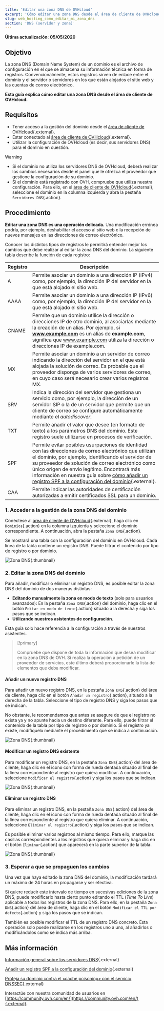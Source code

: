 ```yaml
---
title: 'Editar una zona DNS de OVHcloud'
excerpt: 'Cómo editar una zona DNS desde el área de cliente de OVHcloud'
slug: web_hosting_como_editar_mi_zona_dns
section: 'DNS (servidor y zona)'
---
```


**Última actualización: 05/05/2020**

## Objetivo

La zona DNS (Domain Name System) de un dominio es el archivo de configuración en el que se almacena su información técnica en forma de registros. Convencionalmente, estos registros sirven de enlace entre el dominio y el servidor o servidores en los que están alojados el sitio web y las cuentas de correo electrónico.

**Esta guía explica cómo editar una zona DNS desde el área de cliente de OVHcloud.**

## Requisitos

- Tener acceso a la gestión del dominio desde el [área de cliente de OVHcloud](https://www.ovh.com/auth/?action=gotomanager){.external}.
- Estar conectado al [área de cliente de OVHcloud](https://www.ovh.com/auth/?action=gotomanager){.external}.
- Utilizar la configuración de OVHcloud (es decir, sus servidores DNS) para el dominio en cuestión. 

> [!warning]
>
> - Si el dominio no utiliza los servidores DNS de OVHcloud, deberá realizar los cambios necesarios desde el panel que le ofrezca el proveedor que gestione la configuración de su dominio.
> - Si el dominio está registrado con OVH, compruebe que utiliza nuestra configuración. Para ello, en el [área de cliente de OVHcloud](https://www.ovh.com/auth/?action=gotomanager){.external}, seleccione el dominio en la columna izquierda y abra la pestaña `Servidores DNS`{.action}.
>

## Procedimiento

**Editar una zona DNS es una operación delicada.** Una modificación errónea podría, por ejemplo, deshabilitar el acceso al sitio web o la recepción de nuevos mensajes en las direcciones de correo electrónico.

Conocer los distintos tipos de registros le permitirá entender mejor los cambios que debe realizar al editar la zona DNS del dominio. La siguiente tabla describe la función de cada registro:

|Registro|Descripción|  
|---|---|
|A|Permite asociar un dominio a una dirección IP (IPv4) como, por ejemplo, la dirección IP del servidor en la que está alojado el sitio web.|
|AAAA|Permite asociar un dominio a una dirección IP (IPv6) como, por ejemplo, la dirección IP del servidor en la que está alojado el sitio web.|
|CNAME|Permite que un dominio utilice la dirección o direcciones IP de otro dominio, al asociarlas mediante la creación de un alias. Por ejemplo, si **www.example.com** es un alias de **example.com**, significa que www.example.com utiliza la dirección o direcciones IP de example.com.|
|MX|Permite asociar un dominio a un servidor de correo indicando la dirección del servidor en el que está alojada la solución de correo. Es probable que el proveedor disponga de varios servidores de correo, en cuyo caso será necesario crear varios registros MX.|
|SRV|Indica la dirección del servidor que gestiona un servicio como, por ejemplo, la dirección de un servidor SIP o la de un servidor que permite que un cliente de correo se configure automáticamente mediante el *autodiscover*.|
|TXT|Permite añadir el valor que desee (en formato de texto) a los parámetros DNS del dominio. Este registro suele utilizarse en procesos de verificación.|
|SPF|Permite evitar posibles usurpaciones de identidad con las direcciones de correo electrónico que utilizan el dominio, por ejemplo, identificando el servidor de su proveedor de solución de correo electrónico como único origen de envío legítimo. Encontrará más información en nuestra guía sobre [cómo añadir un registro SPF a la configuración del dominio](https://docs.ovh.com/us/es/domains/web_hosting_el_registro_spf/){.external}.|
|CAA|Permite indicar las autoridades de certificación autorizadas a emitir certificados SSL para un dominio.|

### 1. Acceder a la gestión de la zona DNS del dominio

Conéctese al [área de cliente de OVHcloud](https://www.ovh.com/auth/?action=gotomanager){.external}, haga clic en `Dominios`{.action} en la columna izquierda y seleccione el dominio correspondiente. A continuación, abra la pestaña `Zona DNS`{.action}.

Se mostrará una tabla con la configuración del dominio en OVHcloud. Cada línea de la tabla contiene un registro DNS. Puede filtrar el contenido por tipo de registro o por dominio.

![Zona DNS](images/edit-dns-zone-ovh-control-panel.png){.thumbnail}

### 2. Editar la zona DNS del dominio

Para añadir, modificar o eliminar un registro DNS, es posible editar la zona DNS del dominio  de dos maneras distintas:

- **Editando manualmente la zona en modo de texto** (solo para usuarios avanzados): En la pestaña `Zona DNS`{.action} del dominio, haga clic en el botón `Editar en modo de texto`{.action} situado a la derecha y siga los pasos que se indican.
- **Utilizando nuestros asistentes de configuración**.

Esta guía solo hace referencia a la configuración a través de nuestros asistentes.

> [!primary]
>
> Compruebe que dispone de toda la información que desea modificar en la zona DNS de OVH. Si realiza la operación a petición de un proveedor de servicios, este último deberá proporcionarle la lista de elementos que deba modificar.
>

#### Añadir un nuevo registro DNS

Para añadir un nuevo registro DNS, en la pestaña `Zona DNS`{.action} del área de cliente, haga clic en el botón `Añadir un registro`{.action}, situado a la derecha de la tabla. Seleccione el tipo de registro DNS y siga los pasos que se indican.

No obstante, le recomendamos que antes se asegure de que el registro no exista ya y no apunte hacia un destino diferente. Para ello, puede filtrar el contenido de la tabla por tipo de registro o por dominio. Si el registro ya existe, modifíquelo mediante el procedimiento que se indica a continuación.

![Zona DNS](images/edit-dns-zone-ovh-add-entry.png){.thumbnail}

#### Modificar un registro DNS existente

Para modificar un registro DNS, en la pestaña `Zona DNS`{.action} del área de cliente, haga clic en el icono con forma de rueda dentada situado al final de la línea correspondiente al registro que quiera modificar. A continuación, seleccione `Modificar el registro`{.action} y siga los pasos que se indican.

![Zona DNS](images/edit-dns-zone-ovh-modify-entry.png){.thumbnail}

#### Eliminar un registro DNS

Para eliminar un registro DNS, en la pestaña `Zona DNS`{.action} del área de cliente, haga clic en el icono con forma de rueda dentada situado al final de la línea correspondiente al registro que quiera eliminar. A continuación, seleccione `Eliminar el registro`{.action} y siga los pasos que se indican.

Es posible eliminar varios registros al mismo tiempo. Para ello, marque las casillas correspondientes a los registros que quiera eliminar y haga clic en el botón `Eliminar`{.action} que aparecerá en la parte superior de la tabla.

![Zona DNS](images/edit-dns-zone-ovh-delete-entry.png){.thumbnail}

### 3. Esperar a que se propaguen los cambios

Una vez que haya editado la zona DNS del dominio, la modificación tardará un máximo de 24 horas en propagarse y ser efectiva.

Si quiere reducir este intervalo de tiempo en sucesivas ediciones de la zona DNS, puede modificarlo hasta cierto punto editando el TTL (*Time To Live*) aplicable a todos los registros de la zona DNS.
Para ello, en la pestaña `Zona DNS`{.action} del área de cliente, haga clic en el botón `Modificar el TTL por defecto`{.action} y siga los pasos que se indican. 

También es posible modificar el TTL de un registro DNS concreto. Esta operación solo puede realizarse en los registros uno a uno, al añadirlos o modificándolos como se indica más arriba.

## Más información

[Información general sobre los servidores DNS](https://docs.ovh.com/us/es/domains/web_hosting_informacion_general_sobre_los_servidores_dns/){.external}

[Añadir un registro SPF a la configuración del dominio](https://docs.ovh.com/us/es/domains/web_hosting_el_registro_spf/){.external}

[Proteja su dominio contra el «cache poisoning» con el servicio DNSSEC](https://www.ovh.es/dominios/servicio-dnssec.xml){.external}

Interactúe con nuestra comunidad de usuarios en [https://community.ovh.com/en/](https://community.ovh.com/en/){.external}.

